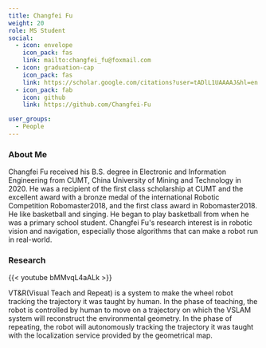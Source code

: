 ```yaml
---
title: Changfei Fu
weight: 20
role: MS Student
social:
  - icon: envelope 
    icon_pack: fas
    link: mailto:changfei_fu@foxmail.com
  - icon: graduation-cap 
    icon_pack: fas
    link: https://scholar.google.com/citations?user=tADlL1UAAAAJ&hl=en
  - icon_pack: fab
    icon: github
    link: https://github.com/Changfei-Fu

user_groups:
  - People
---
```

### About Me
Changfei Fu received his B.S. degree in Electronic and Information Engineering from CUMT, China University of Mining and Technology in 2020. He was a recipient  of the first class scholarship at CUMT and the excellent award with a bronze medal of the international Robotic Competition Robomaster2018, and the first class award in Robomaster2018. He like basketball and singing. He began to play basketball from when he was a primary school student. Changfei Fu's research interest is in robotic vision and navigation, especially those algorithms that can make a robot run in real-world.

### Research
{{< youtube bMMvqL4aALk >}}

VT&R(Visual Teach and Repeat) is a system to make the wheel robot tracking the trajectory it was taught by human. In the phase of teaching, the robot is controlled by human to move on a trajectory on which the VSLAM system will reconstruct the environmental geometry. In the phase of repeating, the robot will autonomously tracking the trajectory it was taught with the localization service provided by the geometrical map.



